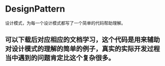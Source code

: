 # DesignPattern
设计模式，为每一个设计模式都写了一个简单的代码帮助理解。

## 可以下载后对应相应的文档学习，这个代码是用来辅助对设计模式的理解的简单的例子，真实的实际开发过程当中遇到的问题肯定比这个复杂很多。
